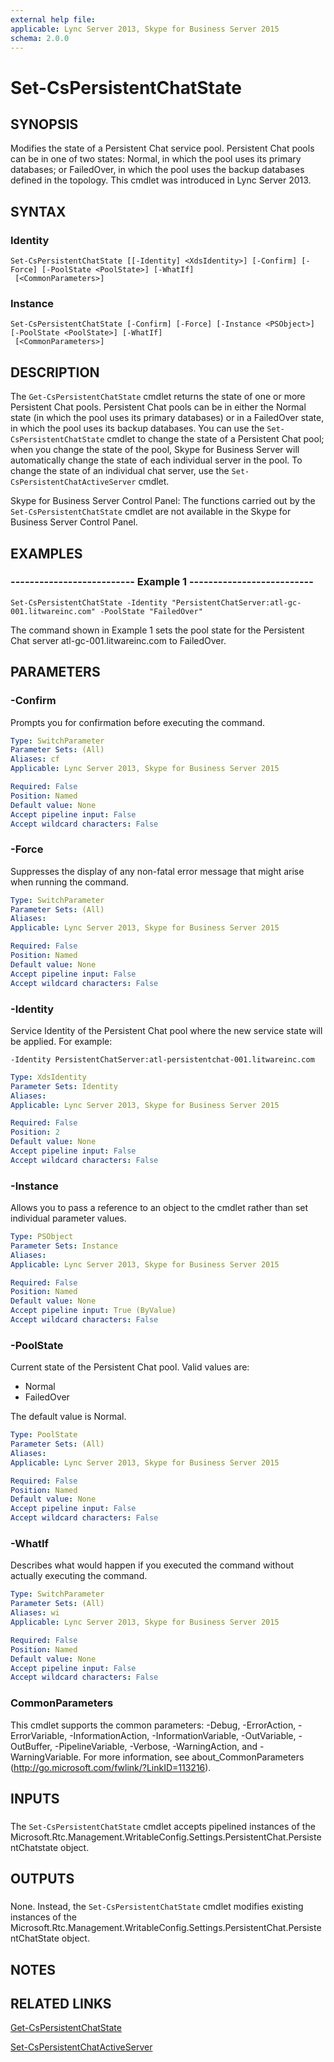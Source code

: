 ```yaml
---
external help file: 
applicable: Lync Server 2013, Skype for Business Server 2015
schema: 2.0.0
---
```


# Set-CsPersistentChatState

## SYNOPSIS
Modifies the state of a Persistent Chat service pool.
Persistent Chat pools can be in one of two states: Normal, in which the pool uses its primary databases; or FailedOver, in which the pool uses the backup databases defined in the topology.
This cmdlet was introduced in Lync Server 2013.


## SYNTAX

### Identity
```
Set-CsPersistentChatState [[-Identity] <XdsIdentity>] [-Confirm] [-Force] [-PoolState <PoolState>] [-WhatIf]
 [<CommonParameters>]
```

### Instance
```
Set-CsPersistentChatState [-Confirm] [-Force] [-Instance <PSObject>] [-PoolState <PoolState>] [-WhatIf]
 [<CommonParameters>]
```

## DESCRIPTION
The `Get-CsPersistentChatState` cmdlet returns the state of one or more Persistent Chat pools.
Persistent Chat pools can be in either the Normal state (in which the pool uses its primary databases) or in a FailedOver state, in which the pool uses its backup databases.
You can use the `Set-CsPersistentChatState` cmdlet to change the state of a Persistent Chat pool; when you change the state of the pool, Skype for Business Server will automatically change the state of each individual server in the pool.
To change the state of an individual chat server, use the `Set-CsPersistentChatActiveServer` cmdlet.

Skype for Business Server Control Panel: The functions carried out by the `Set-CsPersistentChatState` cmdlet are not available in the Skype for Business Server Control Panel.


## EXAMPLES

### -------------------------- Example 1 --------------------------
```
Set-CsPersistentChatState -Identity "PersistentChatServer:atl-gc-001.litwareinc.com" -PoolState "FailedOver"
```

The command shown in Example 1 sets the pool state for the Persistent Chat server atl-gc-001.litwareinc.com to FailedOver.


## PARAMETERS

### -Confirm
Prompts you for confirmation before executing the command.

```yaml
Type: SwitchParameter
Parameter Sets: (All)
Aliases: cf
Applicable: Lync Server 2013, Skype for Business Server 2015

Required: False
Position: Named
Default value: None
Accept pipeline input: False
Accept wildcard characters: False
```

### -Force
Suppresses the display of any non-fatal error message that might arise when running the command.

```yaml
Type: SwitchParameter
Parameter Sets: (All)
Aliases: 
Applicable: Lync Server 2013, Skype for Business Server 2015

Required: False
Position: Named
Default value: None
Accept pipeline input: False
Accept wildcard characters: False
```

### -Identity
Service Identity of the Persistent Chat pool where the new service state will be applied.
For example:

`-Identity PersistentChatServer:atl-persistentchat-001.litwareinc.com`

```yaml
Type: XdsIdentity
Parameter Sets: Identity
Aliases: 
Applicable: Lync Server 2013, Skype for Business Server 2015

Required: False
Position: 2
Default value: None
Accept pipeline input: False
Accept wildcard characters: False
```

### -Instance
Allows you to pass a reference to an object to the cmdlet rather than set individual parameter values.

```yaml
Type: PSObject
Parameter Sets: Instance
Aliases: 
Applicable: Lync Server 2013, Skype for Business Server 2015

Required: False
Position: Named
Default value: None
Accept pipeline input: True (ByValue)
Accept wildcard characters: False
```

### -PoolState
Current state of the Persistent Chat pool.
Valid values are:

* Normal
* FailedOver

The default value is Normal.

```yaml
Type: PoolState
Parameter Sets: (All)
Aliases: 
Applicable: Lync Server 2013, Skype for Business Server 2015

Required: False
Position: Named
Default value: None
Accept pipeline input: False
Accept wildcard characters: False
```

### -WhatIf
Describes what would happen if you executed the command without actually executing the command.

```yaml
Type: SwitchParameter
Parameter Sets: (All)
Aliases: wi
Applicable: Lync Server 2013, Skype for Business Server 2015

Required: False
Position: Named
Default value: None
Accept pipeline input: False
Accept wildcard characters: False
```

### CommonParameters
This cmdlet supports the common parameters: -Debug, -ErrorAction, -ErrorVariable, -InformationAction, -InformationVariable, -OutVariable, -OutBuffer, -PipelineVariable, -Verbose, -WarningAction, and -WarningVariable. For more information, see about_CommonParameters (http://go.microsoft.com/fwlink/?LinkID=113216).

## INPUTS

###  
The `Set-CsPersistentChatState` cmdlet accepts pipelined instances of the Microsoft.Rtc.Management.WritableConfig.Settings.PersistentChat.PersistentChatstate object.

## OUTPUTS

###  
None.
Instead, the `Set-CsPersistentChatState` cmdlet modifies existing instances of the Microsoft.Rtc.Management.WritableConfig.Settings.PersistentChat.PersistentChatState object.

## NOTES

## RELATED LINKS

[Get-CsPersistentChatState]()

[Set-CsPersistentChatActiveServer]()
